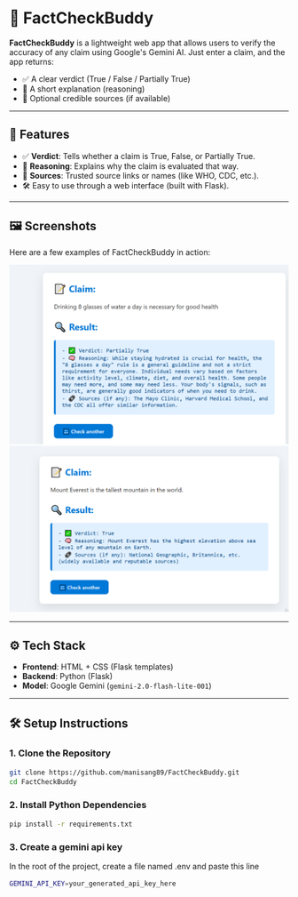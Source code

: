 # 🧠 FactCheckBuddy

**FactCheckBuddy** is a lightweight web app that allows users to verify the accuracy of any claim using Google's Gemini AI. Just enter a claim, and the app returns:

- ✅ A clear verdict (True / False / Partially True)
- 💬 A short explanation (reasoning)
- 🔗 Optional credible sources (if available)

---

## 🚀 Features

- ✅ **Verdict**: Tells whether a claim is True, False, or Partially True.
- 💬 **Reasoning**: Explains why the claim is evaluated that way.
- 🔗 **Sources**: Trusted source links or names (like WHO, CDC, etc.).
- 🛠️ Easy to use through a web interface (built with Flask).

---

## 🖼️ Screenshots

Here are a few examples of FactCheckBuddy in action:

![Example 1](assets/claim1.png)
![Example 2](assets/claim2.png)

---

## ⚙️ Tech Stack

- **Frontend**: HTML + CSS (Flask templates)
- **Backend**: Python (Flask)
- **Model**: Google Gemini (`gemini-2.0-flash-lite-001`)

---

## 🛠️ Setup Instructions

### 1. Clone the Repository

```bash
git clone https://github.com/manisang89/FactCheckBuddy.git
cd FactCheckBuddy
```

### 2. Install Python Dependencies
```bash
pip install -r requirements.txt
```

### 3. Create a gemini api key
In the root of the project, create a file named .env and paste this line
```bash
GEMINI_API_KEY=your_generated_api_key_here
```
